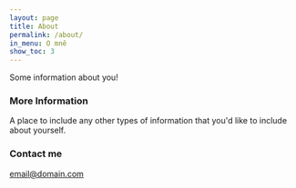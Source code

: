 ```yaml
---
layout: page
title: About
permalink: /about/
in_menu: O mně
show_toc: 3
---
```


Some information about you!

### More Information

A place to include any other types of information that you'd like to include about yourself.

### Contact me

[email@domain.com](mailto:email@domain.com)